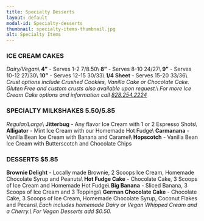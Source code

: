 ```yaml
---
title: Specialty Desserts
layout: default
modal-id: Specialty-desserts 
thumbnail: specialty-items-thumbnail.jpg
alt: Specialty Items 
---
```

### ICE CREAM CAKES
*Dairy/Vegan*\\
**4”** - Serves 1-2 $7/$8.50\\
**8”** - Serves 8-10 $24/$27\\
**9”** - Serves 10-12 $27/$30\\
**10”** - Serves 12-15 $30/$33\\
**1/4 Sheet** - Serves 15-20 $33/$36\\
*Crust options include Crushed Cookies, Vanilla Cake or Chocolate Cake. Gluten Free and custom crusts also available upon request.*\\
*For more Ice Cream Cake options and information call <a href="tel:18282542224">828.254.2224</a>*

### SPECIALTY MILKSHAKES $5.50/$5.85
*Regular/Large*\\
**Jitterbug** - Any flavor Ice Cream with 1 or 2 Espresso Shots\\
**Alligator** - Mint Ice Cream with our Homemade Hot Fudge\\
**Carmanana** - Vanilla Bean Ice Cream with Banana and Caramel\\
**Hopscotch** - Vanilla Bean Ice Cream with Butterscotch and Chocolate Chips

### DESSERTS $5.85
**Brownie Delight** - Locally made Brownie, 2 Scoops Ice Cream, Homemade Chocolate Syrup and Peanuts\\
**Hot Fudge Cake** - Chocolate Cake, 3 Scoops of Ice Cream and Homemade Hot Fudge\\
**Big Banana** - Sliced Banana, 3 Scoops of Ice Cream and 3 Toppings\\
**German Chocolate Cake** - Chocolate Cake, 3 Scoops of Ice Cream, Homemade Chocolate Syrup, Coconut Flakes and Pecans\\
*Each includes homemade Dairy or Vegan Whipped Cream and a Cherry.\\
For Vegan Desserts add $0.50.*
